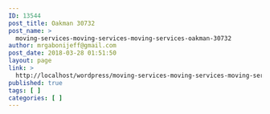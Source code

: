 ```yaml
---
ID: 13544
post_title: Oakman 30732
post_name: >
  moving-services-moving-services-moving-services-oakman-30732
author: mrgabonijeff@gmail.com
post_date: 2018-03-28 01:51:50
layout: page
link: >
  http://localhost/wordpress/moving-services-moving-services-moving-services-oakman-30732/
published: true
tags: [ ]
categories: [ ]
---
```

